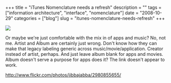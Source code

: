 +++
title = "iTunes Nomenclature needs a refresh"
description = ""
tags = ["information architecture", "interface", "nomenclature"]
date = "2008-10-29"
categories = ["blog"]
slug = "itunes-nomenclature-needs-refresh"
+++



  <div class="notebook-screenshot"><a href="http://www.flickr.com/photos/jibbajabba/2980855655/"><img src="http://media.konigi.com/notebook/itunes-nomenclature.jpg" class="notebook-image" /></a></div><p>Or maybe we're just comfortable with the mix in of apps and music? No, not me. Artist and Album are certainly just wrong. Don't know how they can make that legacy labeling generic across music/movie/application. Creator instead of artist, perhaps. And just leave album blank for apps and movies. Album doesn't serve a purpose for apps does it? The link doesn't appear to work.</p>
    
  <a href="http://www.flickr.com/photos/jibbajabba/2980855655/">http://www.flickr.com/photos/jibbajabba/2980855655/</a>

